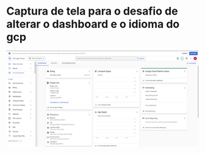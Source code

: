 # Captura de tela para o desafio de alterar o dashboard e o idioma do gcp

![img](Captura%20de%20tela%202023-01-26%20114334.png)